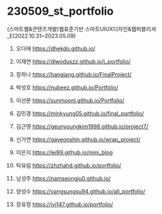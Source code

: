 # 230509_st_portfolio
 
(스마트웹&콘텐츠개발)웹표준기반 스마트UIUX디자인&웹퍼블리셔_E(2022.10.31~2023.05.09)

1. 오다애 https://dhekdo.github.io/

2. 이재연 https://dlwoduszz.github.io/j_portfolio/

3. 장하나 https://hangjang.github.io/FinalProject/

4. 박성호 https://nubeez.github.io/Portfolio/

5. 이선문 https://sunmoonl.github.io/Portfolio/

6. 김민경 https://minkyung05.github.io/final_portfolio/

7. 김근영 https://geunyoungkim1998.github.io/project7/

8. 신가연 https://gayeonshin.github.io/wrap_project/

9. 이은지 https://lej99.github.io/mini_blog

10. 탁유림 https://zhzhahd.github.io/portfolio/

11. 남성주 https://namseongju0.github.io/

12. 양성수 https://yangsungsu94.github.io/all_portfolio/

13. 장유정 https://jyj147.github.io/portfolio/
